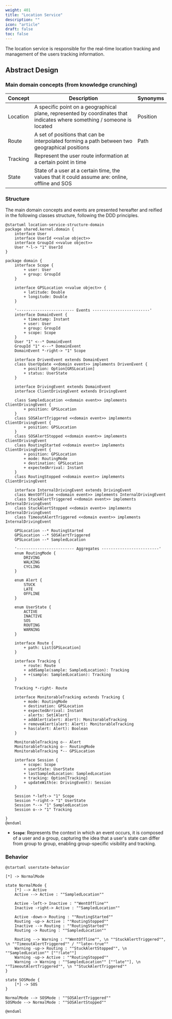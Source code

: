 ```yaml
---
weight: 401
title: "Location Service"
description: ""
icon: "article"
draft: false
toc: false
---
```


The location service is responsible for the real-time location tracking and management of the users tracking information.

## Abstract Design

### Main domain concepts (from knowledge crunching)

| Concept  | Description                                                                                                              | Synonyms |
| -------- | ------------------------------------------------------------------------------------------------------------------------ | -------- |
| Location | A specific point on a geographical plane, represented by coordinates that indicates where something / someone is located | Position |
| Route    | A set of positions that can be interpolated forming a path between two geographical positions                            | Path     |
| Tracking | Represent the user route information at a certain point in time                                                          |          |
| State    | State of a user at a certain time, the values that it could assume are: online, offline and SOS                          |          |

### Structure

The main domain concepts and events are presented hereafter and reified in the following classes structure, following the DDD principles.

```plantuml 
@startuml location-service-structure-domain
package shared.kernel.domain {
    interface User
    interface UserId <<value object>>
    interface GroupId <<value object>>
    User *-l-> "1" UserId
}

package domain {
    interface Scope {
        + user: User
        + group: GroupId
    }

    interface GPSLocation <<value object>> {
        + latitude: Double
        + longitude: Double
    }

    '------------------------- Events -------------------------'
    interface DomainEvent {
        + timestamp: Instant
        + user: User
        + group: GroupId
        + scope: Scope
    }
    User "1" <--* DomainEvent
    GroupId "1" <---* DomainEvent
    DomainEvent *-right-> "1" Scope

    interface DrivenEvent extends DomainEvent
    class UserUpdate <<domain event>> implements DrivenEvent {
        + position: Option[GRSLocation]
        + status: UserState
    }

    interface DrivingEvent extends DomainEvent
    interface ClientDrivingEvent extends DrivingEvent

    class SampledLocation <<domain event>> implements ClientDrivingEvent {
        + position: GPSLocation
    }
    class SOSAlertTriggered <<domain event>> implements ClientDrivingEvent {
        + position: GPSLocation
    }
    class SOSAlertStopped <<domain event>> implements ClientDrivingEvent
    class RoutingStarted <<domain event>> implements ClientDrivingEvent {
        + position: GPSLocation
        + mode: RoutingMode
        + destination: GPSLocation
        + expectedArrival: Instant
    }
    class RoutingStopped <<domain event>> implements ClientDrivingEvent

    interface InternalDrivingEvent extends DrivingEvent
    class WentOffline <<domain event>> implements InternalDrivingEvent
    class StuckAlertTriggered <<domain event>> implements InternalDrivingEvent
    class StuckAlertStopped <<domain event>> implements InternalDrivingEvent
    class TimeoutAlertTriggered <<domain event>> implements InternalDrivingEvent

    GPSLocation --* RoutingStarted
    GPSLocation --* SOSAlertTriggered
    GPSLocation --* SampledLocation

    '------------------------- Aggregates -------------------------'
    enum RoutingMode {
        DRIVING
        WALKING
        CYCLING
    }

    enum Alert {
        STUCK
        LATE
        OFFLINE
    }

    enum UserState {
        ACTIVE
        INACTIVE
        SOS
        ROUTING
        WARNING
    }

    interface Route {
        + path: List[GPSLocation]
    }

    interface Tracking {
        + route: Route
        + addSample(sample: SampledLocation): Tracking
        + +(sample: SampledLocation): Tracking
    }

    Tracking *-right- Route

    interface MonitorableTracking extends Tracking {
        + mode: RoutingMode
        + destination: GPSLocation
        + expectedArrival: Instant
        - alerts: Set[Alert]
        + addAlert(alert: Alert): MonitorableTracking
        + removeAlert(alert: Alert): MonitorableTracking
        + has(alert: Alert): Boolean
    }

    MonitorableTracking o-- Alert
    MonitorableTracking o-- RoutingMode
    MonitorableTracking *-- GPSLocation

    interface Session {
        + scope: Scope
        + userState: UserState
        + lastSampledLocation: SampledLocation
        + tracking: Option[Tracking]
        + updateWith(e: DrivingEvent): Session
    }

    Session *-left-> "1" Scope
    Session *-right-> "1" UserState
    Session *--> "1" SampledLocation
    Session o--> "1" Tracking

}
@enduml
```

- **`Scope`**: Represents the context in which an event occurs, it is composed of a user and a group, capturing the idea that a user's state can differ from group to group, enabling group-specific visibility and tracking.

<!--

```plantuml
@startuml location-service-structure
package application {
    package domain {
        interface GPSLocation <<value object>> {
            + latitude: Double
            + longitude: Double
        }

        class User <<entity>> {
            + id: UserId
            + inGroups: Set<GroupId>
        }
        class UserId <<value object>>
        class GroupId <<value object>>

        User *-u- "N" UserId
        User *-u- "N" GroupId

        interface Event {
            + timestamp: Date
            + user: User
        }

        User "1" --* Event

        interface StartRoutingEvent <<domain event>> extends Event {
            + arrivalPosition: GPSLocation
            + estimatedArrivalTime: Date
        }

        StartRoutingEvent *-- "1" GPSLocation

        interface TrackingEvent <<domain event>> extends Event {
            + position: GPSLocation

        }

        TrackingEvent *-- "1" GPSLocation

        interface StopRoutingEvent <<domain event>> extends Event

        interface SOSAlertEvent <<domain event>> extends Event {
            + position: GPSLocation

        }

        SOSAlertEvent *-- "1" GPSLocation

        interface Route <<aggregate root>> {
            + event: StartRoutingEvent
            + positions: List<TrackingEvent>
            + addTrace(TrackingEvent: TrackingEvent): Route
        }

        Route *-u- "1" StartRoutingEvent
        Route *-u- "N" TrackingEvent
    }

    interface TrackingEventsReader <<outbound port>> {
        + lastOf(user: User): TrackingEvent
    }
    interface TrackingEventsWriter <<outbound port>> {
        + save(TrackingEvent: TrackingEvent)
    }
    interface TrackingEventsStore <<outbound port>> implements TrackingEventsReader, TrackingEventsWriter
    TrackingEventsReader o.up. TrackingEvent
    TrackingEventsWriter o.up. TrackingEvent

    ' interface RoutesStore <<outbound port>> {
    '     + update(Route: Route)
    '     + by(user: User): Route
    '     + delete(Route: Route)
    ' }

    ' RoutesStore o.up. Route

    interface MapsService <<outbound port>> {
        + estimateArrivalTime(start: GPSLocation, end: GPSLocation): Date
        + distance(start: GPSLocation, end: GPSLocation): GPSLocation
    }

    MapsService o.up. GPSLocation

    interface UserTrackingInfoService <<inbound port>> {
        + lastTraceOf(user: User): TrackingEvent
        + routeOf(user: User): Route
        + lastStateOf(user: User): State
    }
    note right of UserTrackingInfoService::routeOf
        At most 1
        route per
        user per
        time is
        active
    end note
    enum State {
        + ACTIVE,
        + INACTIVE,
        + SOS,
        + ROUTING
    }
    UserTrackingInfoService o.. State

    class UserTrackingInfoServiceImpl implements UserTrackingInfoService
    UserTrackingInfoServiceImpl *-- TrackingEventsReader

    interface RealTimeTrackingService <<inbound port>> {
        + handle(event: Event)
    }
    RealTimeTrackingService o.l. Event
    class ActorBasedTrackingService implements RealTimeTrackingService
    note top of RealTimeTrackingService
        in charge of users real time
        tracking management
    end note
}
@enduml
```

-->

### Behavior

<!--
The active controller of the system is based on top of Akka actors which allows for a scalable and fault-tolerant system without arranging a complex infrastructure for it.
-->

```plantuml
@startuml userstate-behavior

[*] -> NormalMode

state NormalMode {
    [*] --> Active
    Active --> Active : ""SampledLocation""

    Active -left-> Inactive : ""WentOffline""
    Inactive -right-> Active : ""SampledLocation""

    Active -down-> Routing : ""RoutingStarted""
    Routing -up-> Active : ""RoutingStopped""
    Inactive --> Routing : ""RoutingStarted""
    Routing -> Routing : ""SampledLocation""

    Routing --> Warning : ""WentOffline"", \n ""StuckAlertTriggered"", \n ""TimeoutAlertTriggered"" / ""late<-true""
    Warning -up-> Routing : ""StuckAlertStopped"", \n ""SampledLocation"" [""!late""]
    Warning -up-> Active : ""RoutingStopped""
    Warning -> Warning : ""SampledLocation"" [""late""], \n ""TimeoutAlertTriggered"", \n ""StuckAlertTriggered""
}

state SOSMode {
    [*] -> SOS
}

NormalMode --> SOSMode : ""SOSAlertTriggered""
SOSMode --> NormalMode : ""SOSAlertStopped""

@enduml
```

<!--

### Interaction

```plantuml
@startuml location-service-interaction

actor   "Client"                            as client
queue   "RabbitMQ \n Notification Exchange" as rabbitmq_notifications
queue   "Kafka \n Broker"                   as kafka_broker

@enduml
```

-->

<!--
### Architectural Design

The project is structured by implementing hexagonal architecture, mapping layers to Gradle submodules.

```plantuml
@startuml repo-structure

skinparam component {
    BackgroundColor<<external>> White
    BackgroundColor<<executable>> #ccffcc
    BackgroundColor<<test>> cyan
}
skinparam DatabaseBackgroundColor LightYellow
skinparam NodeBackgroundColor White

component ":location-service" {
    [:commons] as C
    [:domain] as D
    [:application] as A

    [:presentation] as P
    [io.circe:circe-core_3] as circe <<external>>
    [io.grpc-*] as grpc <<external>>

    [:infrastructure] as I
    [org.http4s:http4s-*] as http4s <<external>>
    [com.typesafe.akka:akka-cluster-*] as akka <<external>>

    D -up-|> C
    A -up-|> D
    P -up-|> A
    circe <|-left- P
    grpc <|-right- P
    I -up-|> P
    http4s <|- I
    I -|> akka
}

@enduml
```
-->
